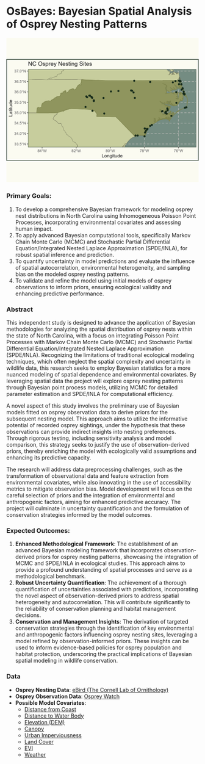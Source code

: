 # OsBayes: Bayesian Spatial Analysis of Osprey Nesting Patterns

![Osprey Nesting Locations in NC](figures/nc_osprey_nest_sites.png)

### Primary Goals:

1. To develop a comprehensive Bayesian framework for modeling osprey nest 
   distributions in North Carolina using Inhomogeneous Poisson Point Processes,
   incorporating environmental covariates and assessing human impact.
2. To apply advanced Bayesian computational tools, specifically Markov Chain Monte 
   Carlo (MCMC) and Stochastic Partial Differential Equation/Integrated Nested Laplace
   Approximation (SPDE/INLA), for robust spatial inference and prediction.
3. To quantify uncertainty in model predictions and evaluate the influence of spatial
   autocorrelation, environmental heterogeneity, and sampling bias on the modeled 
   osprey nesting patterns.
4. To validate and refine the model using initial models of osprey observations to 
   inform priors, ensuring ecological validity and enhancing predictive performance.

### Abstract

This independent study is designed to advance the application of Bayesian methodologies 
for analyzing the spatial distribution of osprey nests within the state of North Carolina,
with a focus on integrating Poisson Point Processes with Markov Chain Monte Carlo (MCMC) 
and Stochastic Partial Differential Equation/Integrated Nested Laplace Approximation
(SPDE/INLA). Recognizing the limitations of traditional ecological modeling techniques,
which often neglect the spatial complexity and uncertainty in wildlife data, this research
seeks to employ Bayesian statistics for a more nuanced modeling of spatial dependence and
environmental covariates. By leveraging spatial data the project will explore osprey 
nesting patterns through Bayesian point process models, utilizing MCMC for detailed
parameter estimation and SPDE/INLA for computational efficiency.

A novel aspect of this study involves the preliminary use of Bayesian models fitted on
osprey observation data to derive priors for the subsequent nesting model. This approach
aims to utilize the informative potential of recorded osprey sightings, under the 
hypothesis that these observations can provide indirect insights into nesting preferences.
Through rigorous testing, including sensitivity analysis and model comparison, this 
strategy seeks to justify the use of observation-derived priors, thereby enriching the 
model with ecologically valid assumptions and enhancing its predictive capacity.

The research will address data preprocessing challenges, such as the transformation of
observational data and feature extraction from environmental covariates, while also
innovating in the use of accessibility metrics to mitigate observation bias. Model
development will focus on the careful selection of priors and the integration of
environmental and anthropogenic factors, aiming for enhanced predictive accuracy. The
project will culminate in uncertainty quantification and the formulation of conservation
strategies informed by the model outcomes.

### Expected Outcomes:

1. **Enhanced Methodological Framework**: The establishment of an advanced Bayesian 
   modeling framework that incorporates observation-derived priors for osprey nesting
   patterns, showcasing the integration of MCMC and SPDE/INLA in ecological studies. This
   approach aims to provide a profound understanding of spatial processes and serve as a
   methodological benchmark.
2. **Robust Uncertainty Quantification**: The achievement of a thorough quantification of
   uncertainties associated with predictions, incorporating the novel aspect of
   observation-derived priors to address spatial heterogeneity and autocorrelation. This
   will contribute significantly to the reliability of conservation planning and habitat
   management decisions.
3. **Conservation and Management Insights**: The derivation of targeted conservation
   strategies through the identification of key environmental and anthropogenic factors
   influencing osprey nesting sites, leveraging a model refined by observation-informed
   priors. These insights can be used to inform evidence-based policies for osprey
   population and habitat protection, underscoring the practical implications of Bayesian
   spatial modeling in wildlife conservation.
   
### Data

- **Osprey Nesting Data**: [eBird (The Cornell Lab of Ornithology)](https://ebird.org/data/download)
- **Osprey Observation Data**: [Osprey Watch](https://www.solertium.com/work/ospreywatch)
- **Possible Model Covariates**:
  * [Distance from Coast](https://oceancolor.gsfc.nasa.gov/resources/docs/distfromcoast/)
  * [Distance to Water Body](https://www.arcgis.com/home/item.html?id=89eda98cf524461c800d88415a851d00)
  * [Elevation (DEM)](https://www.sciencebase.gov/catalog/item/5540e111e4b0a658d79395d9)
  * [Canopy](https://www.mrlc.gov/data)
  * [Urban Imperviousness](https://www.mrlc.gov/data)
  * [Land Cover](https://www.mrlc.gov/data)
  * [EVI](https://ladsweb.modaps.eosdis.nasa.gov/missions-and-measurements/products/MOD13A3/#overview)
  * [Weather](https://www.nacse.org/prism)
